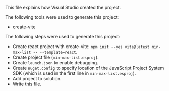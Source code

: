 This file explains how Visual Studio created the project.

The following tools were used to generate this project:
- create-vite

The following steps were used to generate this project:
- Create react project with create-vite: `npm init --yes vite@latest min-max-list -- --template=react`.
- Create project file (`min-max-list.esproj`).
- Create `launch.json` to enable debugging.
- Create `nuget.config` to specify location of the JavaScript Project System SDK (which is used in the first line in `min-max-list.esproj`).
- Add project to solution.
- Write this file.
